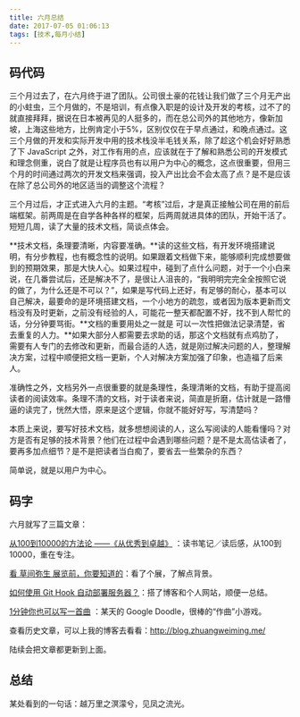 ```yaml
---
title: 六月总结
date: 2017-07-05 01:06:13
tags: [技术,每月小结]
---
```

## 码代码

三个月过去了，在六月终于进了团队。公司很土豪的花钱让我们做了三个月无产出的小蛀虫，三个月做的，不是培训，有点像入职是的设计及开发的考核，过不了的就直接拜拜，据说在日本被再见的人挺多的，而在总公司外的其他地方，像新加坡，上海这些地方，比例肯定小于5%，区别仅仅在于早点通过，和晚点通过。这三个月做的开发和实际开发中用的技术栈没半毛钱关系，除了趁这个机会好好熟悉了下 JavaScript 之外，对工作有用的点，应该就在于了解和熟悉公司的开发模式和理念侧重，说白了就是让程序员也有以用户为中心的概念，这点很重要，但用三个月的时间通过两次的开发文档来强调，投入产出比会不会太高了点？是不是应该在除了总公司外的地区适当的调整这个流程？

三个月过后，才正式进入六月的主题。“考核”过后，才是真正接触公司在用的前后端框架。前两周是在自学各种各样的框架，后两周就进具体的团队，开始干活了。短短几周，读了大量的技术文档，简谈点体会。

**技术文档，条理要清晰，内容要准确。**读的这些文档，有开发环境搭建说明，有分步教程，也有概念性的说明。如果跟着文档做下来，能够顺利完成想要做到的预期效果，那是大快人心。如果过程中，碰到了点什么问题，对于一个小白来说，在几番尝试后，还是解决不了，是很让人沮丧的，“我明明完完全全按照它说的做了，为什么还是不可以？”，如果是写代码上还好，有足够的耐心，基本可以自己解决，最要命的是环境搭建文档，一个小地方的疏忽，或者因为版本更新而文档没有及时更新，之前没有经验的人，可能花一整天都配置不好，找不到人帮忙的话，分分钟要骂街。**文档的重要用处之一就是 可以一次性把做法记录清楚，省去重复的人力。**如果大部分人都需要去求助的话，那这个文档就有点鸡肋了，需要有人专门的去修改和更新，而最合适的人选，就是刚过解决问题的人，整理解决方案，过程中顺便把文档一更新，个人对解决方案加强了印象，也造福了后来人。

准确性之外，文档另外一点很重要的就是条理性，条理清晰的文档，有助于提高阅读者的阅读效率。条理不清的文档，对于读者来说，简直是折磨，估计就是一路懵逼的读完了，恍然大悟，原来是这个逻辑，你就不能好好写，写清楚吗？

本质上来说，要写好技术文档，就多想想阅读的人，这么写阅读的人能看懂吗？对方是否有足够的技术背景？他们在过程中会遇到哪些问题？是不是太高估读者了，要再多加点细节？是不是把读者当白痴了，要省去一些繁杂的东西？

简单说，就是以用户为中心。

## 码字
六月就写了三篇文章：

[从100到10000的方法论 ——《从优秀到卓越》](http://blog.zhuangweiming.me/2017/06/09/%E4%BB%8E100%E5%88%B010000%E7%9A%84%E6%96%B9%E6%B3%95%E8%AE%BA%20%E2%80%94%E2%80%94%E3%80%8A%E4%BB%8E%E4%BC%98%E7%A7%80%E5%88%B0%E5%8D%93%E8%B6%8A%E3%80%8B/) ：读书笔记／读后感，从100到10000，重在专注。

[看 草间弥生 展览前，你要知道的](http://blog.zhuangweiming.me/2017/06/11/post/)：看了个展，了解点背景。

[如何使用 Git Hook 自动部署服务器？](http://blog.zhuangweiming.me/2017/06/20/%E5%A6%82%E4%BD%95%E4%BD%BF%E7%94%A8%20Git%20Hook%20%E8%87%AA%E5%8A%A8%E9%83%A8%E7%BD%B2%E6%9C%8D%E5%8A%A1%E5%99%A8%EF%BC%9F/)：搭了博客和个人网站，顺便一总结。

[1分钟你也可以写一首曲](http://blog.zhuangweiming.me/2017/06/22/1%E5%88%86%E9%92%9F%E4%BD%A0%E4%B9%9F%E5%8F%AF%E4%BB%A5%E5%86%99%E4%B8%80%E9%A6%96%E6%9B%B2/) ：某天的 Google Doodle，很棒的“作曲”小游戏。

查看历史文章，可以上我的博客去看看：http://blog.zhuangweiming.me/

陆续会把文章都更新到上面。

## 总结
某处看到的一句话：越万里之溟濛兮，见凤之流光。